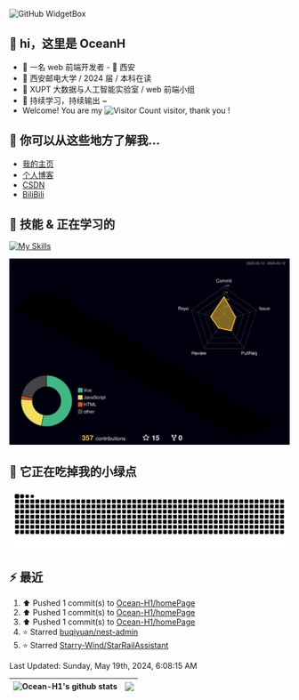 ![GitHub WidgetBox](https://github-widgetbox.vercel.app/api/profile?username=Ocean-H1&data=followers,repositories,stars,commits)

## 👋 hi，这里是 OceanH

- 👦 一名 web 前端开发者 - 📍 西安
- 🏫 西安邮电大学 / 2024 届 / 本科在读
- 🧐 XUPT 大数据与人工智能实验室 / web 前端小组
- 🚀 持续学习，持续输出 ~
- Welcome! You are my ![Visitor Count](https://profile-counter.glitch.me/Ocean_H1/count.svg) visitor, thank you !

## 🎉 你可以从这些地方了解我...

- [我的主页](https://oceanh.top)
- [个人博客](https://blog.oceanh.top/)
- [CSDN](https://blog.csdn.net/qq_51368103?spm=1000.2115.3001.5343)
- [BiliBili](https://space.bilibili.com/382688944/favlist)

## 🚀 技能 & 正在学习的

[![My Skills](https://skillicons.dev/icons?i=vite,vue,react,electron,webpack,nodejs,js,ts,c)](https://github.com/Ocean-H1)

![rainbow gif](https://raw.githubusercontent.com/Ocean-H1/Ocean-H1/main/profile-3d-contrib/profile-night-rainbow.svg)

## 🐍 它正在吃掉我的小绿点

![snake gif](https://raw.githubusercontent.com/Ocean-H1/Ocean-H1/output/github-contribution-grid-snake.svg)

## ⚡ 最近

<!--RECENT_ACTIVITY:start-->
1. ⬆️ Pushed 1 commit(s) to [Ocean-H1/homePage](https://github.com/Ocean-H1/homePage)<br>
2. ⬆️ Pushed 1 commit(s) to [Ocean-H1/homePage](https://github.com/Ocean-H1/homePage)<br>
3. ⬆️ Pushed 1 commit(s) to [Ocean-H1/homePage](https://github.com/Ocean-H1/homePage)<br>
4. ⭐ Starred [buqiyuan/nest-admin](https://github.com/buqiyuan/nest-admin)<br>
5. ⭐ Starred [Starry-Wind/StarRailAssistant](https://github.com/Starry-Wind/StarRailAssistant)<br>
<!--RECENT_ACTIVITY:end-->

<!--RECENT_ACTIVITY:last_update-->
Last Updated: Sunday, May 19th, 2024, 6:08:15 AM
<!--RECENT_ACTIVITY:last_update_end-->

| <a> <img align="center" src="https://github-readme-stats.vercel.app/api?username=Ocean-H1&show_icons=true&include_all_commits=true&theme=buefy&hide_border=true" alt="Ocean-H1's github stats" /> </a> | <a> <img align="center" src="https://github-readme-stats.vercel.app/api/top-langs/?username=Ocean-H1&layout=compact&theme=buefy&hide_border=true" /> </a> |
| ------------------------------------------------------------------------------------------------------------------------------------------------------------------------------------------------------ | --------------------------------------------------------------------------------------------------------------------------------------------------------- |
